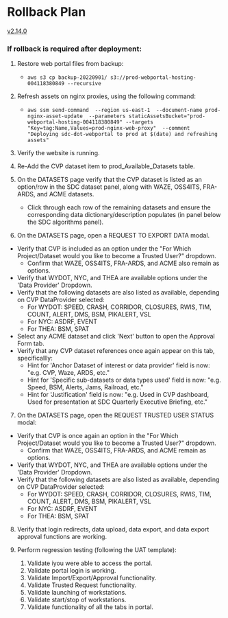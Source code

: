 # Rollback Plan

[v2.14.0](https://github.com/USDOT-SDC/sdc-dot-webportal/tree/2.14.0)


### If rollback is required after deployment:

1. Restore web portal files from backup:
   - `aws s3 cp backup-20220901/ s3://prod-webportal-hosting-004118380849 --recursive`


2. Refresh assets on nginx proxies, using the following command:
   - `aws ssm send-command 
   --region us-east-1 
   --document-name prod-nginx-asset-update 
   --parameters staticAssetsBucket="prod-webportal-hosting-004118380849" --targets "Key=tag:Name,Values=prod-nginx-web-proxy" 
   --comment "Deploying sdc-dot-webportal to prod at $(date) and refreshing assets"`


3. Verify the website is running.


4. Re-Add the CVP dataset item to prod_Available_Datasets table.


5. On the DATASETS page verify that the CVP dataset is listed as an option/row in the SDC dataset panel, along with WAZE, OSS4ITS, FRA-ARDS, and ACME datasets.
   - Click through each row of the remaining datasets and ensure the corresponding data dictionary/description populates (in panel below the  SDC algorithms panel).


6.  On the DATASETS page, open a REQUEST TO EXPORT DATA modal.
   - Verify that CVP is included as an option under the "For Which Project/Dataset would you like to become a Trusted User?" dropdown.
      - Confirm that WAZE, OSS4ITS, FRA-ARDS, and ACME also remain as options.
   - Verify that WYDOT, NYC, and THEA are available options under the 'Data Provider' Dropdown.
   - Verify that the following datasets are also listed as available, depending on CVP DataProvider selected:
      - For WYDOT: SPEED, CRASH, CORRIDOR, CLOSURES, RWIS, TIM, COUNT, ALERT, DMS, BSM, PIKALERT, VSL
      - For  NYC:  ASDRF, EVENT
      - For THEA:  BSM, SPAT
   - Select any ACME dataset and click 'Next' button to open the Approval Form tab.
   - Verify that any CVP dataset references once again appear on this tab, specificallly:
      - Hint for 'Anchor Dataset of interest or data provider' field is now: "e.g. CVP, Waze, ARDS, etc."
      - Hint for 'Specific sub-datasets or data types used' field is now: "e.g. Speed, BSM, Alerts, Jams, Railroad, etc."
      - Hint for 'Justification' field is now: "e.g. Used in CVP dashboard, Used for presentation at SDC Quarterly Executive Briefing, etc."


7.  On the DATASETS page, open the REQUEST TRUSTED USER STATUS modal:
   - Verify that CVP is once again an option in the "For Which Project/Dataset would you like to become a Trusted User?" dropdown.
      - Confirm that WAZE, OSS4ITS, FRA-ARDS, and ACME remain as options.
   - Verify that WYDOT, NYC, and THEA are available options under the 'Data Provider' Dropdown.
   - Verify that the following datasets are also listed as available, depending on CVP DataProvider selected:
      - For WYDOT: SPEED, CRASH, CORRIDOR, CLOSURES, RWIS, TIM, COUNT, ALERT, DMS, BSM, PIKALERT, VSL
      - For  NYC:  ASDRF, EVENT
      - For THEA:  BSM, SPAT


8. Verify that login redirects, data upload, data export, and data export approval functions are working.


9. Perform regression testing (following the UAT template):
   1. Validate iyou were able to access the portal.
   2. Validate portal login is working.
   3. Validate Import/Export/Approval functionality.
   4. Validate Trusted Request functionality.
   5. Validate launching of workstations. 
   6. Validate start/stop of workstations.
   7. Validate functionality of all the tabs in portal.


